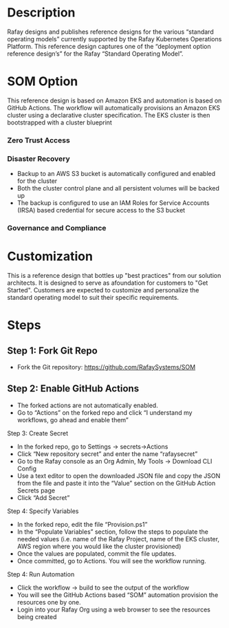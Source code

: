 # Description 
Rafay designs and publishes reference designs for the various “standard operating models” currently supported by the Rafay Kubernetes Operations Platform. This reference design captures one of the “deployment option reference design’s” for the Rafay “Standard Operating Model”. 

# SOM Option 
This reference design is based on Amazon EKS and automation is based on GitHub Actions. The workflow will automatically provisions an Amazon EKS cluster using a declarative cluster specification. The EKS cluster is then bootstrapped with a cluster blueprint

### Zero Trust Access

### Disaster Recovery 
- Backup to an AWS S3 bucket is automatically configured and enabled for the cluster 
- Both the cluster control plane and all persistent volumes will be backed up 
- The backup is configured to use an IAM Roles for Service Accounts (IRSA) based credential for secure access to the S3 bucket 

### Governance and Compliance




# Customization 
This is a reference design that bottles up "best practices" from our solution architects. It is designed to serve as afoundation for customers to "Get Started". Customers are expected to customize and personalize the standard operating model to suit their specific requirements. 


# Steps 

## Step 1: Fork Git Repo 

- Fork the Git repository: https://github.com/RafaySystems/SOM

## Step 2: Enable GitHub Actions 

- The forked actions are not automatically enabled. 
- Go to “Actions” on the forked repo and click “I understand my workflows, go ahead and enable them”

Step 3: Create Secret 

- In the forked repo, go to Settings -> secrets->Actions
- Click “New repository secret” and enter the name “rafaysecret”
- Go to the Rafay console as an Org Admin, My Tools -> Download CLI Config
- Use a text editor to open the downloaded JSON file and copy the JSON from the file and paste it into the “Value” section on the GitHub Action Secrets page
- Click “Add Secret”

Step 4: Specify Variables 

- In the forked repo, edit the file “Provision.ps1”
- In the “Populate Variables” section, follow the steps to populate the needed values (i.e. name of the Rafay Project, name of the EKS cluster, AWS region where you would like the cluster provisioned) 
- Once the values are populated, commit the file updates.
- Once committed, go to Actions.  You will see the workflow running.

Step 4: Run Automation 

- Click the workflow -> build to see the output of the workflow
- You will see the GitHub Actions based “SOM” automation provision the resources one by one. 
- Login into your Rafay Org using a web browser to see the resources being created
